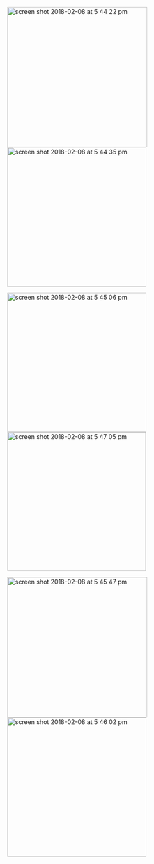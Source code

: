 
<img width="321" alt="screen shot 2018-02-08 at 5 44 22 pm" src="https://user-images.githubusercontent.com/26210288/36002482-513d6e28-0cf8-11e8-9a4d-6c0389e1d891.png"><img width="319" alt="screen shot 2018-02-08 at 5 44 35 pm" src="https://user-images.githubusercontent.com/26210288/36002487-554b260e-0cf8-11e8-9cd2-13cf74887387.png">

<img width="319" alt="screen shot 2018-02-08 at 5 45 06 pm" src="https://user-images.githubusercontent.com/26210288/36002452-3b7381fe-0cf8-11e8-903f-00e301283e6c.png"><img width="318" alt="screen shot 2018-02-08 at 5 47 05 pm" src="https://user-images.githubusercontent.com/26210288/36002458-407f4ca0-0cf8-11e8-8364-2e8a581ee5ec.png">

<img width="321" alt="screen shot 2018-02-08 at 5 45 47 pm" src="https://user-images.githubusercontent.com/26210288/36002465-46186b2e-0cf8-11e8-8445-082d052d443a.png"><img width="319" alt="screen shot 2018-02-08 at 5 46 02 pm" src="https://user-images.githubusercontent.com/26210288/36002470-47ee83d4-0cf8-11e8-8dbe-f6a1a8f3e57a.png">

